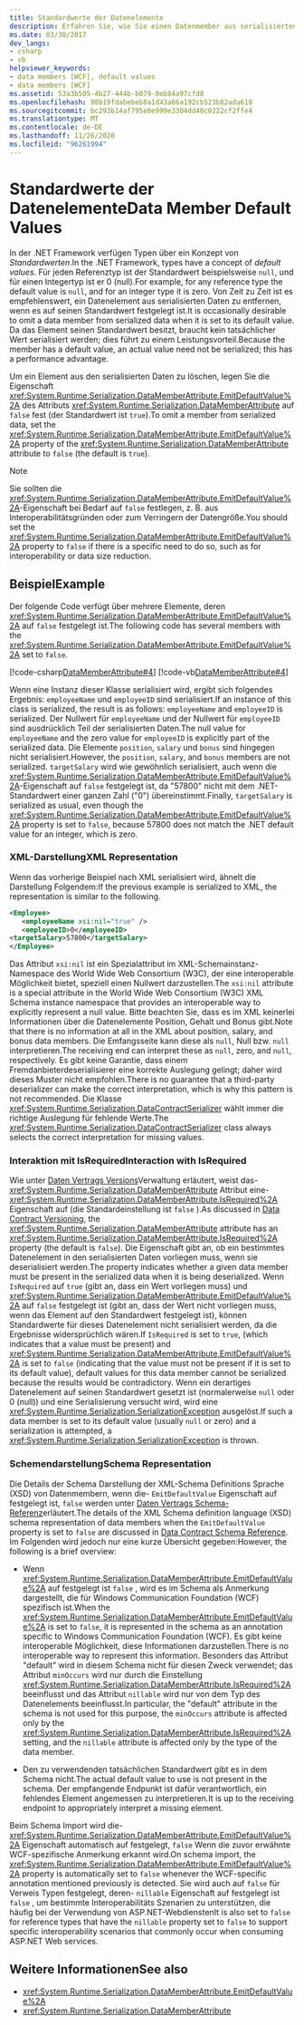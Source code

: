```yaml
---
title: Standardwerte der Datenelemente
description: Erfahren Sie, wie Sie einen Datenmember aus serialisierten Daten weglassen, wenn dieser über einen .NET Framework Standardwert verfügt. WCF kann die Leistung verbessern, indem ein Standardwert nicht serialisiert wird.
ms.date: 03/30/2017
dev_langs:
- csharp
- vb
helpviewer_keywords:
- data members [WCF], default values
- data members [WCF]
ms.assetid: 53a3b505-4b27-444b-b079-0eb84a97cfd8
ms.openlocfilehash: 98b19fdabebeb8a1d43a66a192cb523b82ada618
ms.sourcegitcommit: bc293b14af795e0e999e3304dd40c0222cf2ffe4
ms.translationtype: MT
ms.contentlocale: de-DE
ms.lasthandoff: 11/26/2020
ms.locfileid: "96261994"
---
```

# <a name="data-member-default-values"></a><span data-ttu-id="006e6-104">Standardwerte der Datenelemente</span><span class="sxs-lookup"><span data-stu-id="006e6-104">Data Member Default Values</span></span>

<span data-ttu-id="006e6-105">In der .NET Framework verfügen Typen über ein Konzept von *Standardwerten*.</span><span class="sxs-lookup"><span data-stu-id="006e6-105">In the .NET Framework, types have a concept of *default values*.</span></span> <span data-ttu-id="006e6-106">Für jeden Referenztyp ist der Standardwert beispielsweise  `null`, und für einen Integertyp ist er 0 (null).</span><span class="sxs-lookup"><span data-stu-id="006e6-106">For example, for any reference type the default value is `null`, and for an integer type it is zero.</span></span> <span data-ttu-id="006e6-107">Von Zeit zu Zeit ist es empfehlenswert, ein Datenelement aus serialisierten Daten zu entfernen, wenn es auf seinen Standardwert festgelegt ist.</span><span class="sxs-lookup"><span data-stu-id="006e6-107">It is occasionally desirable to omit a data member from serialized data when it is set to its default value.</span></span> <span data-ttu-id="006e6-108">Da das Element seinen Standardwert besitzt, braucht kein tatsächlicher Wert serialisiert werden; dies führt zu einem Leistungsvorteil.</span><span class="sxs-lookup"><span data-stu-id="006e6-108">Because the member has a default value, an actual value need not be serialized; this has a performance advantage.</span></span>  
  
 <span data-ttu-id="006e6-109">Um ein Element aus den serialisierten Daten zu löschen, legen Sie die Eigenschaft <xref:System.Runtime.Serialization.DataMemberAttribute.EmitDefaultValue%2A> des Attributs <xref:System.Runtime.Serialization.DataMemberAttribute> auf `false` fest (der Standardwert ist `true`).</span><span class="sxs-lookup"><span data-stu-id="006e6-109">To omit a member from serialized data, set the <xref:System.Runtime.Serialization.DataMemberAttribute.EmitDefaultValue%2A> property of the <xref:System.Runtime.Serialization.DataMemberAttribute> attribute to `false` (the default is `true`).</span></span>  
  
> [!NOTE]
> <span data-ttu-id="006e6-110">Sie sollten die <xref:System.Runtime.Serialization.DataMemberAttribute.EmitDefaultValue%2A>-Eigenschaft bei Bedarf auf `false` festlegen, z. B. aus Interoperabilitätsgründen oder zum Verringern der Datengröße.</span><span class="sxs-lookup"><span data-stu-id="006e6-110">You should set the <xref:System.Runtime.Serialization.DataMemberAttribute.EmitDefaultValue%2A> property to `false` if there is a specific need to do so, such as for interoperability or data size reduction.</span></span>  
  
## <a name="example"></a><span data-ttu-id="006e6-111">Beispiel</span><span class="sxs-lookup"><span data-stu-id="006e6-111">Example</span></span>  

 <span data-ttu-id="006e6-112">Der folgende Code verfügt über mehrere Elemente, deren <xref:System.Runtime.Serialization.DataMemberAttribute.EmitDefaultValue%2A> auf `false` festgelegt ist.</span><span class="sxs-lookup"><span data-stu-id="006e6-112">The following code has several members with the <xref:System.Runtime.Serialization.DataMemberAttribute.EmitDefaultValue%2A> set to `false`.</span></span>  
  
 [!code-csharp[DataMemberAttribute#4](../../../../samples/snippets/csharp/VS_Snippets_CFX/datamemberattribute/cs/overview.cs#4)]
 [!code-vb[DataMemberAttribute#4](../../../../samples/snippets/visualbasic/VS_Snippets_CFX/datamemberattribute/vb/overview.vb#4)]  
  
 <span data-ttu-id="006e6-113">Wenn eine Instanz dieser Klasse serialisiert wird, ergibt sich folgendes Ergebnis: `employeeName` und `employeeID` sind serialisiert.</span><span class="sxs-lookup"><span data-stu-id="006e6-113">If an instance of this class is serialized, the result is as follows: `employeeName` and `employeeID` is serialized.</span></span> <span data-ttu-id="006e6-114">Der Nullwert für `employeeName` und der Nullwert für `employeeID` sind ausdrücklich Teil der serialisierten Daten.</span><span class="sxs-lookup"><span data-stu-id="006e6-114">The null value for `employeeName` and the zero value for `employeeID` is explicitly part of the serialized data.</span></span> <span data-ttu-id="006e6-115">Die Elemente `position`, `salary` und `bonus` sind hingegen nicht serialisiert.</span><span class="sxs-lookup"><span data-stu-id="006e6-115">However, the `position`, `salary`, and `bonus` members are not serialized.</span></span> <span data-ttu-id="006e6-116">`targetSalary` wird wie gewöhnlich serialisiert, auch wenn die <xref:System.Runtime.Serialization.DataMemberAttribute.EmitDefaultValue%2A>-Eigenschaft auf `false` festgelegt ist, da "57800" nicht mit dem .NET-Standardwert einer ganzen Zahl ("0") übereinstimmt.</span><span class="sxs-lookup"><span data-stu-id="006e6-116">Finally, `targetSalary` is serialized as usual, even though the <xref:System.Runtime.Serialization.DataMemberAttribute.EmitDefaultValue%2A> property is set to `false`, because 57800 does not match the .NET default value for an integer, which is zero.</span></span>  
  
### <a name="xml-representation"></a><span data-ttu-id="006e6-117">XML-Darstellung</span><span class="sxs-lookup"><span data-stu-id="006e6-117">XML Representation</span></span>  

 <span data-ttu-id="006e6-118">Wenn das vorherige Beispiel nach XML serialisiert wird, ähnelt die Darstellung Folgendem:</span><span class="sxs-lookup"><span data-stu-id="006e6-118">If the previous example is serialized to XML, the representation is similar to the following.</span></span>  
  
```xml  
<Employee>  
   <employeeName xsi:nil="true" />  
   <employeeID>0</employeeID>  
<targetSalary>57800</targetSalary>  
</Employee>  
```  
  
 <span data-ttu-id="006e6-119">Das Attribut `xsi:nil` ist ein Spezialattribut im XML-Schemainstanz-Namespace des World Wide Web Consortium (W3C), der eine interoperable Möglichkeit bietet, speziell einen Nullwert darzustellen.</span><span class="sxs-lookup"><span data-stu-id="006e6-119">The `xsi:nil` attribute is a special attribute in the World Wide Web Consortium (W3C) XML Schema instance namespace that provides an interoperable way to explicitly represent a null value.</span></span> <span data-ttu-id="006e6-120">Bitte beachten Sie, dass es im XML keinerlei Informationen über die Datenelemente Position, Gehalt und Bonus gibt.</span><span class="sxs-lookup"><span data-stu-id="006e6-120">Note that there is no information at all in the XML about position, salary, and bonus data members.</span></span> <span data-ttu-id="006e6-121">Die Emfangsseite kann diese als `null`, Null bzw. `null` interpretieren.</span><span class="sxs-lookup"><span data-stu-id="006e6-121">The receiving end can interpret these as `null`, zero, and `null`, respectively.</span></span> <span data-ttu-id="006e6-122">Es gibt keine Garantie, dass einem Fremdanbieterdeserialisierer eine korrekte Auslegung gelingt; daher wird dieses Muster nicht empfohlen.</span><span class="sxs-lookup"><span data-stu-id="006e6-122">There is no guarantee that a third-party deserializer can make the correct interpretation, which is why this pattern is not recommended.</span></span> <span data-ttu-id="006e6-123">Die Klasse <xref:System.Runtime.Serialization.DataContractSerializer> wählt immer die richtige Auslegung für fehlende Werte.</span><span class="sxs-lookup"><span data-stu-id="006e6-123">The <xref:System.Runtime.Serialization.DataContractSerializer> class always selects the correct interpretation for missing values.</span></span>  
  
### <a name="interaction-with-isrequired"></a><span data-ttu-id="006e6-124">Interaktion mit IsRequired</span><span class="sxs-lookup"><span data-stu-id="006e6-124">Interaction with IsRequired</span></span>  

 <span data-ttu-id="006e6-125">Wie unter [Daten Vertrags Versions](data-contract-versioning.md)Verwaltung erläutert, weist das- <xref:System.Runtime.Serialization.DataMemberAttribute> Attribut eine- <xref:System.Runtime.Serialization.DataMemberAttribute.IsRequired%2A> Eigenschaft auf (die Standardeinstellung ist `false` ).</span><span class="sxs-lookup"><span data-stu-id="006e6-125">As discussed in [Data Contract Versioning](data-contract-versioning.md), the <xref:System.Runtime.Serialization.DataMemberAttribute> attribute has an <xref:System.Runtime.Serialization.DataMemberAttribute.IsRequired%2A> property (the default is `false`).</span></span> <span data-ttu-id="006e6-126">Die Eigenschaft gibt an, ob ein bestimmtes Datenelement in den serialisierten Daten vorliegen muss, wenn sie deserialisiert werden.</span><span class="sxs-lookup"><span data-stu-id="006e6-126">The property indicates whether a given data member must be present in the serialized data when it is being deserialized.</span></span> <span data-ttu-id="006e6-127">Wenn `IsRequired` auf `true` (gibt an, dass ein Wert vorliegen muss) und <xref:System.Runtime.Serialization.DataMemberAttribute.EmitDefaultValue%2A> auf `false` festgelegt ist (gibt an, dass der Wert nicht vorliegen muss, wenn das Element auf den Standardwert festgelegt ist), können Standardwerte für dieses Datenelement nicht serialisiert werden, da die Ergebnisse widersprüchlich wären.</span><span class="sxs-lookup"><span data-stu-id="006e6-127">If `IsRequired` is set to `true`, (which indicates that a value must be present) and <xref:System.Runtime.Serialization.DataMemberAttribute.EmitDefaultValue%2A> is set to `false` (indicating that the value must not be present if it is set to its default value), default values for this data member cannot be serialized because the results would be contradictory.</span></span> <span data-ttu-id="006e6-128">Wenn ein derartiges Datenelement auf seinen Standardwert gesetzt ist (normalerweise `null` oder 0 (null)) und eine Serialisierung versucht wird, wird eine <xref:System.Runtime.Serialization.SerializationException> ausgelöst.</span><span class="sxs-lookup"><span data-stu-id="006e6-128">If such a data member is set to its default value (usually `null` or zero) and a serialization is attempted, a <xref:System.Runtime.Serialization.SerializationException> is thrown.</span></span>  
  
### <a name="schema-representation"></a><span data-ttu-id="006e6-129">Schemendarstellung</span><span class="sxs-lookup"><span data-stu-id="006e6-129">Schema Representation</span></span>  

 <span data-ttu-id="006e6-130">Die Details der Schema Darstellung der XML-Schema Definitions Sprache (XSD) von Datenmembern, wenn die- `EmitDefaultValue` Eigenschaft auf festgelegt ist, `false` werden unter [Daten Vertrags Schema-Referenz](data-contract-schema-reference.md)erläutert.</span><span class="sxs-lookup"><span data-stu-id="006e6-130">The details of the XML Schema definition language (XSD) schema representation of data members when the `EmitDefaultValue` property is set to `false` are discussed in [Data Contract Schema Reference](data-contract-schema-reference.md).</span></span> <span data-ttu-id="006e6-131">Im Folgenden wird jedoch nur eine kurze Übersicht gegeben:</span><span class="sxs-lookup"><span data-stu-id="006e6-131">However, the following is a brief overview:</span></span>  
  
- <span data-ttu-id="006e6-132">Wenn <xref:System.Runtime.Serialization.DataMemberAttribute.EmitDefaultValue%2A> auf festgelegt ist `false` , wird es im Schema als Anmerkung dargestellt, die für Windows Communication Foundation (WCF) spezifisch ist.</span><span class="sxs-lookup"><span data-stu-id="006e6-132">When the <xref:System.Runtime.Serialization.DataMemberAttribute.EmitDefaultValue%2A> is set to `false`, it is represented in the schema as an annotation specific to Windows Communication Foundation (WCF).</span></span> <span data-ttu-id="006e6-133">Es gibt keine interoperable Möglichkeit, diese Informationen darzustellen.</span><span class="sxs-lookup"><span data-stu-id="006e6-133">There is no interoperable way to represent this information.</span></span> <span data-ttu-id="006e6-134">Besonders das Attribut "default" wird in diesem Schema nicht für diesen Zweck verwendet; das Attribut `minOccurs` wird nur durch die Einstellung <xref:System.Runtime.Serialization.DataMemberAttribute.IsRequired%2A> beeinflusst und das Attribut `nillable` wird nur von dem Typ des Datenelements beeinflusst.</span><span class="sxs-lookup"><span data-stu-id="006e6-134">In particular, the "default" attribute in the schema is not used for this purpose, the `minOccurs` attribute is affected only by the <xref:System.Runtime.Serialization.DataMemberAttribute.IsRequired%2A> setting, and the `nillable` attribute is affected only by the type of the data member.</span></span>  
  
- <span data-ttu-id="006e6-135">Den zu verwendenden tatsächlichen Standardwert gibt es in dem Schema nicht.</span><span class="sxs-lookup"><span data-stu-id="006e6-135">The actual default value to use is not present in the schema.</span></span> <span data-ttu-id="006e6-136">Der empfangende Endpunkt ist dafür verantwortlich, ein fehlendes Element angemessen zu interpretieren.</span><span class="sxs-lookup"><span data-stu-id="006e6-136">It is up to the receiving endpoint to appropriately interpret a missing element.</span></span>  
  
 <span data-ttu-id="006e6-137">Beim Schema Import wird die- <xref:System.Runtime.Serialization.DataMemberAttribute.EmitDefaultValue%2A> Eigenschaft automatisch auf festgelegt, `false` Wenn die zuvor erwähnte WCF-spezifische Anmerkung erkannt wird.</span><span class="sxs-lookup"><span data-stu-id="006e6-137">On schema import, the <xref:System.Runtime.Serialization.DataMemberAttribute.EmitDefaultValue%2A> property is automatically set to `false` whenever the WCF-specific annotation mentioned previously is detected.</span></span> <span data-ttu-id="006e6-138">Sie wird auch auf `false` für Verweis Typen festgelegt, deren- `nillable` Eigenschaft auf festgelegt ist `false` , um bestimmte Interoperabilitäts Szenarien zu unterstützen, die häufig bei der Verwendung von ASP.NET-Webdiensten</span><span class="sxs-lookup"><span data-stu-id="006e6-138">It is also set to `false` for reference types that have the `nillable` property set to `false` to support specific interoperability scenarios that commonly occur when consuming ASP.NET Web services.</span></span>  
  
## <a name="see-also"></a><span data-ttu-id="006e6-139">Weitere Informationen</span><span class="sxs-lookup"><span data-stu-id="006e6-139">See also</span></span>

- <xref:System.Runtime.Serialization.DataMemberAttribute.EmitDefaultValue%2A>
- <xref:System.Runtime.Serialization.DataMemberAttribute>
